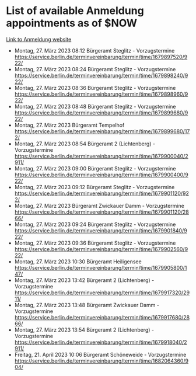 # List of available Anmeldung appointments as of $NOW
[Link to Anmeldung website](https://service.berlin.de/terminvereinbarung/termin/tag.php?termin=1&anliegen[]=120686&dienstleisterlist=122210,122217,327316,122219,327312,122227,327314,122231,327346,122243,327348,122254,122252,329742,122260,329745,122262,329748,122271,327278,122273,327274,122277,327276,330436,122280,327294,122282,327290,122284,327292,122291,327270,122285,327266,122286,327264,122296,327268,150230,329760,122297,327286,122294,327284,122312,329763,122314,329775,122304,327330,122311,327334,122309,327332,317869,122281,327352,122279,329772,122283,122276,327324,122274,327326,122267,329766,122246,327318,122251,327320,122257,327322,122208,327298,122226,327300&herkunft=http%3A%2F%2Fservice.berlin.de%2Fdienstleistung%2F120686%2F)
- Montag, 27. März 2023 08:12 Bürgeramt Steglitz - Vorzugstermine https://service.berlin.de/terminvereinbarung/termin/time/1679897520/922/
- Montag, 27. März 2023 08:24 Bürgeramt Steglitz - Vorzugstermine https://service.berlin.de/terminvereinbarung/termin/time/1679898240/922/
- Montag, 27. März 2023 08:36 Bürgeramt Steglitz - Vorzugstermine https://service.berlin.de/terminvereinbarung/termin/time/1679898960/922/
- Montag, 27. März 2023 08:48 Bürgeramt Steglitz - Vorzugstermine https://service.berlin.de/terminvereinbarung/termin/time/1679899680/922/
- Montag, 27. März 2023  Bürgeramt Tempelhof https://service.berlin.de/terminvereinbarung/termin/time/1679899680/172/
- Montag, 27. März 2023 08:54 Bürgeramt 2 (Lichtenberg) - Vorzugstermine https://service.berlin.de/terminvereinbarung/termin/time/1679900040/2911/
- Montag, 27. März 2023 09:00 Bürgeramt Steglitz - Vorzugstermine https://service.berlin.de/terminvereinbarung/termin/time/1679900400/922/
- Montag, 27. März 2023 09:12 Bürgeramt Steglitz - Vorzugstermine https://service.berlin.de/terminvereinbarung/termin/time/1679901120/922/
- Montag, 27. März 2023  Bürgeramt Zwickauer Damm - Vorzugstermine https://service.berlin.de/terminvereinbarung/termin/time/1679901120/2866/
- Montag, 27. März 2023 09:24 Bürgeramt Steglitz - Vorzugstermine https://service.berlin.de/terminvereinbarung/termin/time/1679901840/922/
- Montag, 27. März 2023 09:36 Bürgeramt Steglitz - Vorzugstermine https://service.berlin.de/terminvereinbarung/termin/time/1679902560/922/
- Montag, 27. März 2023 10:30 Bürgeramt Heiligensee https://service.berlin.de/terminvereinbarung/termin/time/1679905800/147/
- Montag, 27. März 2023 13:42 Bürgeramt 2 (Lichtenberg) - Vorzugstermine https://service.berlin.de/terminvereinbarung/termin/time/1679917320/2911/
- Montag, 27. März 2023 13:48 Bürgeramt Zwickauer Damm - Vorzugstermine https://service.berlin.de/terminvereinbarung/termin/time/1679917680/2866/
- Montag, 27. März 2023 13:54 Bürgeramt 2 (Lichtenberg) - Vorzugstermine https://service.berlin.de/terminvereinbarung/termin/time/1679918040/2911/
- Freitag, 21. April 2023 10:06 Bürgeramt Schöneweide - Vorzugstermine https://service.berlin.de/terminvereinbarung/termin/time/1682064360/904/
